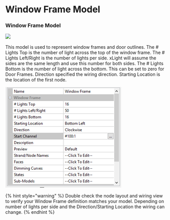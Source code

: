 # Window Frame Model

### Window Frame Model

![](https://lh3.googleusercontent.com/J-ZbX2V8NWPey02G_kB5eMTkFiDtU6MXoqzvlutg489UG0SbwCDz3oLcmCUybTbeteSjFP7nhhifDkvVsnUie1wC68Xm2Z7TAz2uR6BvRwVMr66rf_pMfNStPBYT7dm8ybT__c9V)

This model is used to represent window frames and door outlines. The \# Lights Top is the number of light across the top of the window frame. The \# Lights Left/Right is the number of lights per side. xLight will assume the sides are the same length and use this number for both sides. The \# Lights Bottom is the number of light across the bottom. This can be set to zero for Door Frames. Direction specified the wiring direction. Starting Location is the location of the first node.

![](../../../.gitbook/assets/image%20%28550%29.png)

{% hint style="warning" %}
Double check the node layout and wiring view to verify your Window Frame definition matches your model. Depending on number of lights per side and the Direction/Starting Location the wiring can change.
{% endhint %}

